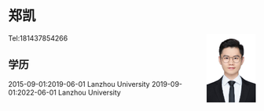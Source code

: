 # 郑凯 
<img src="https://raw.githubusercontent.com/zhengkai15/Resume-kaizheng/main/pic/%E6%B5%B7%E9%A9%AC%E4%BD%93%E4%B8%80%E5%AF%B8%E7%99%BD%E5%BA%95.jpg" alt="drawing" width="100" align='right'/>
Tel:181437854266                                                 


## 学历

2015-09-01:2019-06-01 Lanzhou University
2019-09-01:2022-06-01 Lanzhou University

<!-- ![](https://raw.githubusercontent.com/zhengkai15/Resume-kaizheng/main/pic/%E6%B5%B7%E9%A9%AC%E4%BD%93%E4%B8%80%E5%AF%B8%E7%99%BD%E5%BA%95.jpg) -->

